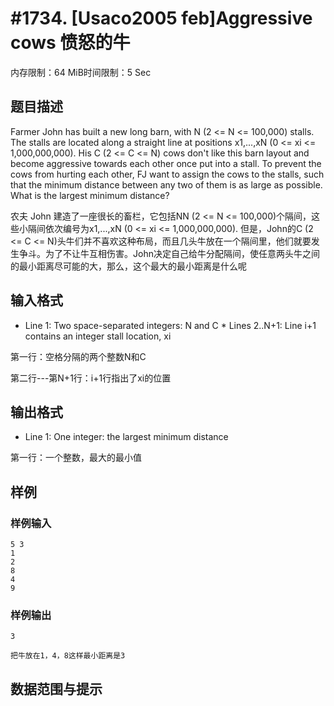 # #1734. [Usaco2005 feb]Aggressive cows 愤怒的牛

内存限制：64 MiB时间限制：5 Sec

## 题目描述

Farmer John has built a new long barn, with N (2 <= N <= 100,000) stalls. The stalls are located along a straight line at positions x1,...,xN (0 <= xi <= 1,000,000,000). His C (2 <= C <= N) cows don't like this barn layout and become aggressive towards each other once put into a stall. To prevent the cows from hurting each other, FJ want to assign the cows to the stalls, such that the minimum distance between any two of them is as large as possible. What is the largest minimum distance? 

农夫 John 建造了一座很长的畜栏，它包括NN (2 <= N <= 100,000)个隔间，这些小隔间依次编号为x1,...,xN (0 <= xi <= 1,000,000,000). 但是，John的C (2 <= C <= N)头牛们并不喜欢这种布局，而且几头牛放在一个隔间里，他们就要发生争斗。为了不让牛互相伤害。John决定自己给牛分配隔间，使任意两头牛之间的最小距离尽可能的大，那么，这个最大的最小距离是什么呢 

## 输入格式

* Line 1: Two space-separated integers: N and C * Lines 2..N+1: Line i+1 contains an integer stall location, xi 

第一行：空格分隔的两个整数N和C 

第二行---第N+1行：i+1行指出了xi的位置 

## 输出格式

* Line 1: One integer: the largest minimum distance 

第一行：一个整数，最大的最小值

## 样例

### 样例输入

    
    5 3
    1
    2
    8
    4
    9
    
    
    

### 样例输出

    
    3
    
    把牛放在1，4，8这样最小距离是3 
    

## 数据范围与提示
